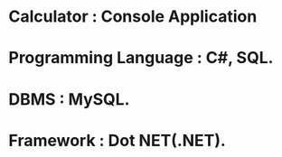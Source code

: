 # Calculator : Console Application
# Programming Language : C#, SQL.
# DBMS : MySQL.
# Framework : Dot NET(.NET).
